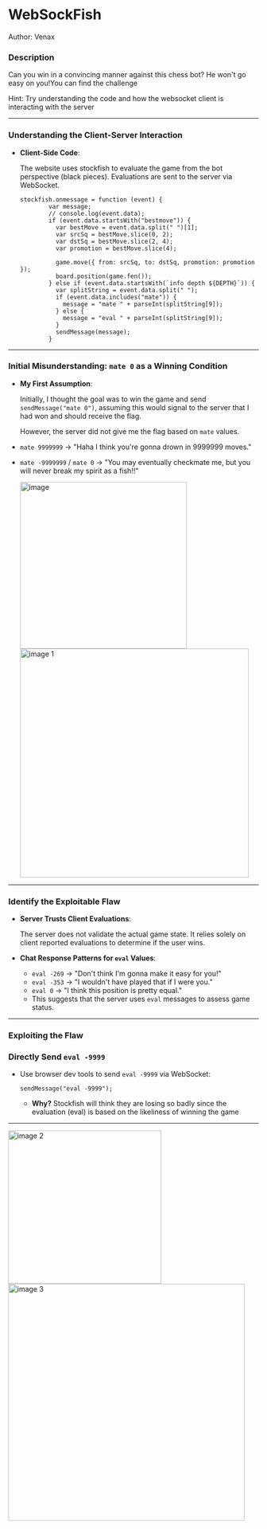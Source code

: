 # WebSockFish

Author: Venax

### Description

Can you win in a convincing manner against this chess bot? He won't go easy on you!You can find the challenge

Hint:
Try understanding the code and how the websocket client is interacting with the server

---

### **Understanding the Client-Server Interaction**

- **Client-Side Code**:
    
    The website uses stockfish to evaluate the game from the bot perspective (black pieces). Evaluations are sent to the server via WebSocket.
    
    ```
    stockfish.onmessage = function (event) {
            var message;
            // console.log(event.data);
            if (event.data.startsWith("bestmove")) {
              var bestMove = event.data.split(" ")[1];
              var srcSq = bestMove.slice(0, 2);
              var dstSq = bestMove.slice(2, 4);
              var promotion = bestMove.slice(4);
    
              game.move({ from: srcSq, to: dstSq, promotion: promotion });
              board.position(game.fen());
            } else if (event.data.startsWith(`info depth ${DEPTH}`)) {
              var splitString = event.data.split(" ");
              if (event.data.includes("mate")) {
                message = "mate " + parseInt(splitString[9]);
              } else {
                message = "eval " + parseInt(splitString[9]);
              }
              sendMessage(message);
            }
    ```
    

---

### **Initial Misunderstanding: `mate 0` as a Winning Condition**

- **My First Assumption**:
    
    Initially, I thought the goal was to win the game and send `sendMessage("mate 0")`, assuming this would signal to the server that I had won and should receive the flag.
    
    However, the server did not give me the flag based on `mate` values. 
    
- `mate 9999999` → "Haha I think you're gonna drown in 9999999 moves."
- `mate -9999999` / `mate 0` → "You may eventually checkmate me, but you will never break my spirit as a fish!!"
    
    <img width="335" alt="image" src="https://github.com/user-attachments/assets/74c53fda-40c0-47e8-87c5-2566ba9d0e7c" />

    
    <img width="460" alt="image 1" src="https://github.com/user-attachments/assets/adab93fa-912b-447e-bab3-5f8ef6230c0c" />

    
---

### **Identify the Exploitable Flaw**

- **Server Trusts Client Evaluations**:
    
    The server does not validate the actual game state. It relies solely on client reported evaluations to determine if the user wins.
    
- **Chat Response Patterns for `eval` Values**:
    - `eval -269` → "Don't think I'm gonna make it easy for you!"
    - `eval -353` → "I wouldn't have played that if I were you."
    - `eval 0` → "I think this position is pretty equal."
    - This suggests that the server uses `eval` messages to assess game status.
    

---

### **Exploiting the Flaw**

### **Directly Send `eval -9999`**

- Use browser dev tools to send `eval -9999` via WebSocket:
    
    ```
    sendMessage("eval -9999");
    ```
    
    - **Why?** Stockfish will think they are losing so badly since the evaluation (eval) is based on the likeliness of winning the game

---

<img width="308" alt="image 2" src="https://github.com/user-attachments/assets/b47ebe8c-6919-4e71-86f0-3a6081df7054" />

<img width="476" alt="image 3" src="https://github.com/user-attachments/assets/e14cd755-29a7-44e7-b9e8-c4d40bb6a4a4" />
